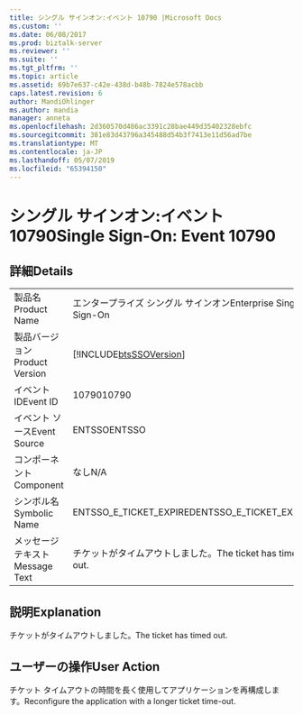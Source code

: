 ```yaml
---
title: シングル サインオン:イベント 10790 |Microsoft Docs
ms.custom: ''
ms.date: 06/08/2017
ms.prod: biztalk-server
ms.reviewer: ''
ms.suite: ''
ms.tgt_pltfrm: ''
ms.topic: article
ms.assetid: 69b7e637-c42e-438d-b48b-7824e578acbb
caps.latest.revision: 6
author: MandiOhlinger
ms.author: mandia
manager: anneta
ms.openlocfilehash: 2d360570d486ac3391c28bae449d35402328ebfc
ms.sourcegitcommit: 381e83d43796a345488d54b3f7413e11d56ad7be
ms.translationtype: MT
ms.contentlocale: ja-JP
ms.lasthandoff: 05/07/2019
ms.locfileid: "65394150"
---
```

# <a name="single-sign-on-event-10790"></a><span data-ttu-id="772ae-102">シングル サインオン:イベント 10790</span><span class="sxs-lookup"><span data-stu-id="772ae-102">Single Sign-On: Event 10790</span></span>
## <a name="details"></a><span data-ttu-id="772ae-103">詳細</span><span class="sxs-lookup"><span data-stu-id="772ae-103">Details</span></span>  
  
|                 |                                                            |
|-----------------|------------------------------------------------------------|
|  <span data-ttu-id="772ae-104">製品名</span><span class="sxs-lookup"><span data-stu-id="772ae-104">Product Name</span></span>   |                 <span data-ttu-id="772ae-105">エンタープライズ シングル サインオン</span><span class="sxs-lookup"><span data-stu-id="772ae-105">Enterprise Single Sign-On</span></span>                  |
| <span data-ttu-id="772ae-106">製品バージョン</span><span class="sxs-lookup"><span data-stu-id="772ae-106">Product Version</span></span> | [!INCLUDE[btsSSOVersion](../includes/btsssoversion-md.md)] |
|    <span data-ttu-id="772ae-107">イベント ID</span><span class="sxs-lookup"><span data-stu-id="772ae-107">Event ID</span></span>     |                           <span data-ttu-id="772ae-108">10790</span><span class="sxs-lookup"><span data-stu-id="772ae-108">10790</span></span>                            |
|  <span data-ttu-id="772ae-109">イベント ソース</span><span class="sxs-lookup"><span data-stu-id="772ae-109">Event Source</span></span>   |                           <span data-ttu-id="772ae-110">ENTSSO</span><span class="sxs-lookup"><span data-stu-id="772ae-110">ENTSSO</span></span>                           |
|    <span data-ttu-id="772ae-111">コンポーネント</span><span class="sxs-lookup"><span data-stu-id="772ae-111">Component</span></span>    |                            <span data-ttu-id="772ae-112">なし</span><span class="sxs-lookup"><span data-stu-id="772ae-112">N/A</span></span>                             |
|  <span data-ttu-id="772ae-113">シンボル名</span><span class="sxs-lookup"><span data-stu-id="772ae-113">Symbolic Name</span></span>  |                  <span data-ttu-id="772ae-114">ENTSSO_E_TICKET_EXPIRED</span><span class="sxs-lookup"><span data-stu-id="772ae-114">ENTSSO_E_TICKET_EXPIRED</span></span>                   |
|  <span data-ttu-id="772ae-115">メッセージ テキスト</span><span class="sxs-lookup"><span data-stu-id="772ae-115">Message Text</span></span>   |                 <span data-ttu-id="772ae-116">チケットがタイムアウトしました。</span><span class="sxs-lookup"><span data-stu-id="772ae-116">The ticket has timed out.</span></span>                  |
  
## <a name="explanation"></a><span data-ttu-id="772ae-117">説明</span><span class="sxs-lookup"><span data-stu-id="772ae-117">Explanation</span></span>  
 <span data-ttu-id="772ae-118">チケットがタイムアウトしました。</span><span class="sxs-lookup"><span data-stu-id="772ae-118">The ticket has timed out.</span></span>  
  
## <a name="user-action"></a><span data-ttu-id="772ae-119">ユーザーの操作</span><span class="sxs-lookup"><span data-stu-id="772ae-119">User Action</span></span>  
 <span data-ttu-id="772ae-120">チケット タイムアウトの時間を長く使用してアプリケーションを再構成します。</span><span class="sxs-lookup"><span data-stu-id="772ae-120">Reconfigure the application with a longer ticket time-out.</span></span>